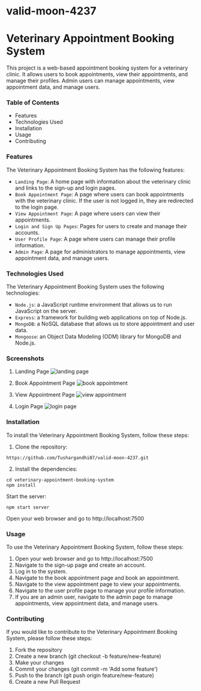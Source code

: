 # valid-moon-4237
# Veterinary Appointment Booking System

This project is a web-based appointment booking system for a veterinary clinic. It allows users to book appointments, view their appointments, and manage their profiles. Admin users can manage appointments, view appointment data, and manage users.

### Table of Contents
- Features
- Technologies Used
- Installation
- Usage
- Contributing

### Features
The Veterinary Appointment Booking System has the following features:

- `Landing Page`: A home page with information about the veterinary clinic and links to the sign-up and login pages.
- `Book Appointment Page`: A page where users can book appointments with the veterinary clinic. If the user is not logged in, they are redirected to the login page.
- `View Appointment Page`: A page where users can view their appointments.
- `Login and Sign Up Pages`: Pages for users to create and manage their accounts.
- `User Profile Page`: A page where users can manage their profile information.
- `Admin Page`: A page for administrators to manage appointments, view appointment data, and manage users.

### Technologies Used
The Veterinary Appointment Booking System uses the following technologies:

- `Node.js`: a JavaScript runtime environment that allows us to run JavaScript on the server.
- `Express`: a framework for building web applications on top of Node.js.
- `MongoDB`: a NoSQL database that allows us to store appointment and user data.
- `Mongoose`: an Object Data Modeling (ODM) library for MongoDB and Node.js.

### Screenshots

1. Landing Page
![landing page](https://user-images.githubusercontent.com/114161535/229288911-dff994bb-cf78-48cd-a451-ef6d691adf3b.png)

2. Book Appointment Page
![book appointment](https://user-images.githubusercontent.com/114161535/229288926-8396fa11-889b-4b68-9b47-f5ff45cefa46.png)

3. View Appointment Page
![view appointment](https://user-images.githubusercontent.com/114161535/229288939-923f07b7-58ee-4018-ade6-f9846e8d7658.png)

4. Login Page
![login page](https://user-images.githubusercontent.com/114161535/229288950-f027bad5-c64a-4e23-a1d8-38ba8b285ce6.png)


### Installation
To install the Veterinary Appointment Booking System, follow these steps:

1. Clone the repository:
```
https://github.com/Tushargandhi07/valid-moon-4237.git
```

2. Install the dependencies:
```
cd veterinary-appointment-booking-system
npm install
```

Start the server:
```
npm start server
```

Open your web browser and go to http://localhost:7500

### Usage
To use the Veterinary Appointment Booking System, follow these steps:

1. Open your web browser and go to http://localhost:7500
2. Navigate to the sign-up page and create an account.
3. Log in to the system.
4. Navigate to the book appointment page and book an appointment.
5. Navigate to the view appointment page to view your appointments.
6. Navigate to the user profile page to manage your profile information.
7. If you are an admin user, navigate to the admin page to manage appointments, view appointment data, and manage users.

### Contributing
If you would like to contribute to the Veterinary Appointment Booking System, please follow these steps:

1. Fork the repository
2. Create a new branch (git checkout -b feature/new-feature)
3. Make your changes
4. Commit your changes (git commit -m 'Add some feature')
5. Push to the branch (git push origin feature/new-feature)
6. Create a new Pull Request

